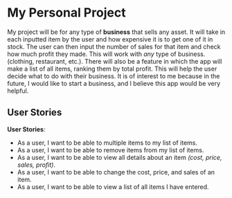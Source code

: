 # My Personal Project

My project will be for any type of **business** that sells any asset. 
It will take in each inputted item by the user and how expensive it is to 
get one of it in stock. The user can then input the number of sales for that item
and check how much profit they made. This will work with *any* type of business.
(clothing, restaurant, etc.). There will also be a feature in which the app will make
a list of all items, ranking them by total profit. This will help the user decide what
to do with their business. It is of interest to me because in the future, I would like to
start a business, and I believe this app would be very helpful.

## User Stories

**User Stories**:
- As a user, I want to be able to multiple items to my list of items.
- As a user, I want to be able to remove items from my list of items.
- As a user, I want to be able to view all details about an item _(cost, price, sales, profit)_.
- As a user, I want to be able to change the cost, price, and sales of an item.
- As a user, I want to be able to view a list of all items I have entered.
